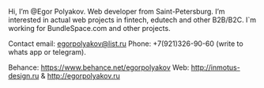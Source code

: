 Hi, I’m @Egor Polyakov. Web developer from Saint-Petersburg.
I’m interested in actual web projects in fintech, edutech and other B2B/B2C.
I`m working for BundleSpace.com and other projects.

Contact email: egorpolyakov@list.ru 
Phone: +7(921)326-90-60 (write to whats app or telegram).

Behance: https://www.behance.net/egorpolyakov
Web: http://inmotus-design.ru & http://egorpolyakov.ru

